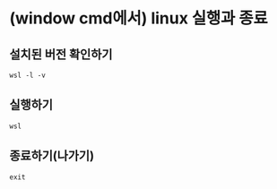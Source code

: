 # (window cmd에서) linux 실행과 종료
## 설치된 버전 확인하기
```
wsl -l -v
```

## 실행하기
```
wsl
```

## 종료하기(나가기)
```
exit
```
